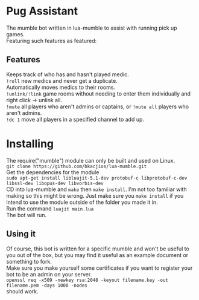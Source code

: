 Pug Assistant
============
The mumble bot written in lua-mumble to assist with running pick up games.\
Featuring such features as featured:

Features
--------
Keeps track of who has and hasn't played medic.  \
`!roll` new medics and never get a duplicate.  \
Automatically moves medics to their rooms.  \
`!unlink/!link` game rooms without needing to enter them individually and right click -> unlink all.  \
`!mute` all players who aren't admins or captains, or `!mute all` players who aren't admins.  \
`!dc 1` move all players in a specified channel to add up.

Installing
==========
The require("mumble") module can only be built and used on Linux.\
`git clone https://github.com/bkacjios/lua-mumble.git`  \
Get the dependencies for the module\
`sudo apt-get install libluajit-5.1-dev protobuf-c libprotobuf-c-dev libssl-dev libopus-dev libvorbis-dev `\
CD into lua-mumble and `make` then `make install`. I'm not too familiar with making so this might be wrong. Just make sure you `make install` if you intend to use the module outside of the folder you made it in.  \
Run the command `luajit main.lua`  \
The bot will run.

Using it
--------
Of course, this bot is written for a specific mumble and won't be useful to you out of the box, but you may find it useful as an example document or something to fork.\
Make sure you make yourself some certificates if you want to register your bot to be an admin on your server.\
`openssl req -x509 -newkey rsa:2048 -keyout filename.key -out filename.pem -days 1000 -nodes`\
should work.
